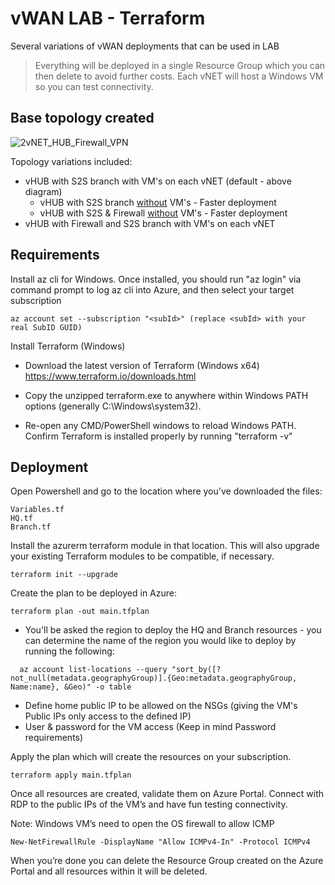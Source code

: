 # vWAN LAB - Terraform

Several variations of vWAN deployments that can be used in LAB

>Everything will be deployed in a single Resource Group which you can then delete to avoid further costs. Each vNET will host a Windows VM so you can test connectivity.

## Base topology created

![2vNET_HUB_Firewall_VPN](https://user-images.githubusercontent.com/101132018/185445495-040fae1b-d94a-4b39-b6c1-6f90c976fe6c.jpg)

Topology variations included:
- vHUB with S2S branch with VM's on each vNET (default - above diagram)
  - vHUB with S2S branch <ins>without</ins> VM's - Faster deployment
  - vHUB with S2S & Firewall <ins>without</ins> VM's - Faster deployment
- vHUB with Firewall and S2S branch with VM's on each vNET

## Requirements

Install az cli for Windows. Once installed, you should run "az login" via command prompt to log az cli into Azure, and then select your target subscription
```
az account set --subscription "<subId>" (replace <subId> with your real SubID GUID)
```

Install Terraform (Windows)

- Download the latest version of Terraform (Windows x64) https://www.terraform.io/downloads.html

- Copy the unzipped terraform.exe to anywhere within Windows PATH options (generally C:\Windows\system32).

- Re-open any CMD/PowerShell windows to reload Windows PATH.
Confirm Terraform is installed properly by running "terraform -v"


## Deployment

Open Powershell and go to the location where you've downloaded the files:
```
Variables.tf
HQ.tf
Branch.tf
```
Install the azurerm terraform module in that location. This will also upgrade your existing Terraform modules to be compatible, if necessary.
```
terraform init --upgrade
```
Create the plan to be deployed in Azure:
```
terraform plan -out main.tfplan
```
  * You'll be asked the region to deploy the HQ and Branch resources - you can determine the name of the region you would like to deploy by running the following:
  ```
    az account list-locations --query "sort_by([?not_null(metadata.geographyGroup)].{Geo:metadata.geographyGroup, Name:name}, &Geo)" -o table
  ```
  * Define home public IP to be allowed on the NSGs (giving the VM's Public IPs only access to the defined IP)
  * User & password for the VM access (Keep in mind Password requirements)


Apply the plan which will create the resources on your subscription.
```
terraform apply main.tfplan
```
Once all resources are created, validate them on Azure Portal. Connect with RDP to the public IPs of the VM’s and have fun testing connectivity.

Note: Windows VM’s need to open the OS firewall to allow ICMP
```
New-NetFirewallRule -DisplayName "Allow ICMPv4-In" -Protocol ICMPv4
```
When you’re done you can delete the Resource Group created on the Azure Portal and all resources within it will be deleted.
